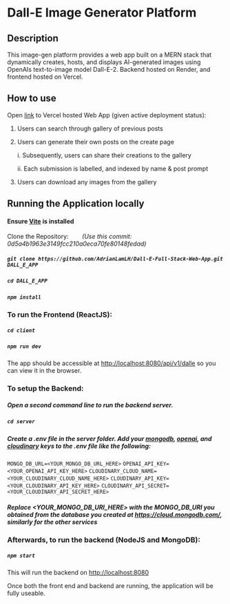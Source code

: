 # Dall-E Image Generator Platform

## Description

This image-gen platform provides a web app built on a MERN stack that dynamically creates, hosts, and displays AI-generated images using OpenAIs text-to-image model Dall-E-2.
Backend hosted on Render, and frontend hosted on Vercel.

## How to use

Open [link](https://tinyurl.com/yw9am72f) to Vercel hosted Web App (given active deployment status):
1. Users can search through gallery of previous posts
2. Users can generate their own posts on the create page

    i. Subsequently, users can share their creations to the gallery

    ii. Each submission is labelled, and indexed by name & post prompt
4. Users can download any images from the gallery 


## Running the Application locally
#### Ensure [Vite](https://vitejs.dev/) is installed

Clone the Repository:&nbsp;&nbsp;&nbsp;&nbsp;&nbsp;&nbsp;&nbsp;&nbsp;*(Use this commit: 0d5a4b1963e3149fcc210a0eca70fe80148fedad)*
##### `git clone https://github.com/AdrianLamLH/Dall-E-Full-Stack-Web-App.git DALL_E_APP`

##### `cd DALL_E_APP`

##### `npm install`

### To run the Frontend (ReactJS):

##### `cd client`

##### `npm run dev`

The app should be accessible at
[http://localhost:8080/api/v1/dalle](http://localhost:8080/api/v1/dalle) so you can view it in the browser.

### To setup the Backend:

##### Open a second command line to run the backend server.

##### `cd server`

##### Create a .env file in the server folder. Add your [mongodb](https://cloud.mongodb.com/), [openai](https://openai.com/blog/openai-api), and [cloudinary](https://cloudinary.com/) keys to the .env file like the following:
`MONGO_DB_URL=<YOUR_MONGO_DB_URL_HERE>`
`OPENAI_API_KEY=<YOUR_OPENAI_API_KEY_HERE>`
`CLOUDINARY_CLOUD_NAME=<YOUR_CLOUDINARY_CLOUD_NAME_HERE>`
`CLOUDINARY_API_KEY=<YOUR_CLOUDINARY_API_KEY_HERE>`
`CLOUDINARY_API_SECRET=<YOUR_CLOUDINARY_API_SECRET_HERE>`

##### Replace <YOUR_MONGO_DB_URI_HERE> with the MONGO_DB_URI you obtained from the database you created at https://cloud.mongodb.com/, similarly for the other services

### Afterwards, to run the backend (NodeJS and MongoDB):

##### `npm start`

This will run the backend on [http://localhost:8080](http://localhost:8080)

Once both the front end and backend are running, the application will be fully useable.
